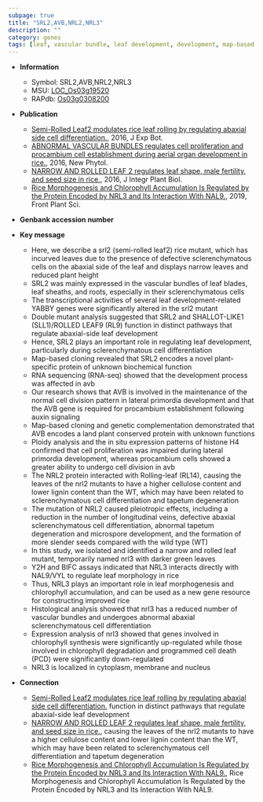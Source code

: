```yaml
---
subpage: true
title: "SRL2,AVB,NRL2,NRL3"
description: ""
category: genes
tags: [leaf, vascular bundle, leaf development, development, map-based cloning, height, plant height, cell division, auxin, cell proliferation, cellulose, tapetum, microspore, lignin, cell death, nucleus]
---
```


* **Information**  
    + Symbol: SRL2,AVB,NRL2,NRL3  
    + MSU: [LOC_Os03g19520](http://rice.plantbiology.msu.edu/cgi-bin/ORF_infopage.cgi?orf=LOC_Os03g19520)  
    + RAPdb: [Os03g0308200](http://rapdb.dna.affrc.go.jp/viewer/gbrowse_details/irgsp1?name=Os03g0308200)  

* **Publication**  
    + [Semi-Rolled Leaf2 modulates rice leaf rolling by regulating abaxial side cell differentiation.](http://www.ncbi.nlm.nih.gov/pubmed?term=Semi-Rolled+Leaf2+modulates+rice+leaf+rolling+by+regulating+abaxial+side+cell+differentiation.%5BTitle%5D), 2016, J Exp Bot.
    + [ABNORMAL VASCULAR BUNDLES regulates cell proliferation and procambium cell establishment during aerial organ development in rice.](http://www.ncbi.nlm.nih.gov/pubmed?term=ABNORMAL+VASCULAR+BUNDLES+regulates+cell+proliferation+and+procambium+cell+establishment+during+aerial+organ+development+in+rice.%5BTitle%5D), 2016, New Phytol.
    + [NARROW AND ROLLED LEAF 2 regulates leaf shape, male fertility, and seed size in rice.](http://www.ncbi.nlm.nih.gov/pubmed?term=NARROW+AND+ROLLED+LEAF+2+regulates+leaf+shape,+male+fertility,+and+seed+size+in+rice.%5BTitle%5D), 2016, J Integr Plant Biol.
    + [Rice Morphogenesis and Chlorophyll Accumulation Is Regulated by the Protein Encoded by NRL3 and Its Interaction With NAL9.](http://www.ncbi.nlm.nih.gov/pubmed?term=Rice+Morphogenesis+and+Chlorophyll+Accumulation+Is+Regulated+by+the+Protein+Encoded+by+NRL3+and+Its+Interaction+With+NAL9.%5BTitle%5D), 2019, Front Plant Sci.

* **Genbank accession number**  

* **Key message**  
    + Here, we describe a srl2 (semi-rolled leaf2) rice mutant, which has incurved leaves due to the presence of defective sclerenchymatous cells on the abaxial side of the leaf and displays narrow leaves and reduced plant height
    + SRL2 was mainly expressed in the vascular bundles of leaf blades, leaf sheaths, and roots, especially in their sclerenchymatous cells
    + The transcriptional activities of several leaf development-related YABBY genes were significantly altered in the srl2 mutant
    + Double mutant analysis suggested that SRL2 and SHALLOT-LIKE1 (SLL1)/ROLLED LEAF9 (RL9) function in distinct pathways that regulate abaxial-side leaf development
    + Hence, SRL2 plays an important role in regulating leaf development, particularly during sclerenchymatous cell differentiation
    + Map-based cloning revealed that SRL2 encodes a novel plant-specific protein of unknown biochemical function
    + RNA sequencing (RNA-seq) showed that the development process was affected in avb
    + Our research shows that AVB is involved in the maintenance of the normal cell division pattern in lateral primordia development and that the AVB gene is required for procambium establishment following auxin signaling
    + Map-based cloning and genetic complementation demonstrated that AVB encodes a land plant conserved protein with unknown functions
    + Ploidy analysis and the in situ expression patterns of histone H4 confirmed that cell proliferation was impaired during lateral primordia development, whereas procambium cells showed a greater ability to undergo cell division in avb
    + The NRL2 protein interacted with Rolling-leaf (RL14), causing the leaves of the nrl2 mutants to have a higher cellulose content and lower lignin content than the WT, which may have been related to sclerenchymatous cell differentiation and tapetum degeneration
    + The mutation of NRL2 caused pleiotropic effects, including a reduction in the number of longitudinal veins, defective abaxial sclerenchymatous cell differentiation, abnormal tapetum degeneration and microspore development, and the formation of more slender seeds compared with the wild type (WT)
    + In this study, we isolated and identified a narrow and rolled leaf mutant, temporarily named nrl3 with darker green leaves
    + Y2H and BIFC assays indicated that NRL3 interacts directly with NAL9/VYL to regulate leaf morphology in rice
    + Thus, NRL3 plays an important role in leaf morphogenesis and chlorophyll accumulation, and can be used as a new gene resource for constructing improved rice
    + Histological analysis showed that nrl3 has a reduced number of vascular bundles and undergoes abnormal abaxial sclerenchymatous cell differentiation
    + Expression analysis of nrl3 showed that genes involved in chlorophyll synthesis were significantly up-regulated while those involved in chlorophyll degradation and programmed cell death (PCD) were significantly down-regulated
    + NRL3 is localized in cytoplasm, membrane and nucleus

* **Connection**  
    + [Semi-Rolled Leaf2 modulates rice leaf rolling by regulating abaxial side cell differentiation.](RL9) function in distinct pathways that regulate abaxial-side leaf development
    + [NARROW AND ROLLED LEAF 2 regulates leaf shape, male fertility, and seed size in rice.](RL14), causing the leaves of the nrl2 mutants to have a higher cellulose content and lower lignin content than the WT, which may have been related to sclerenchymatous cell differentiation and tapetum degeneration
    + [Rice Morphogenesis and Chlorophyll Accumulation Is Regulated by the Protein Encoded by NRL3 and Its Interaction With NAL9.](http://www.ncbi.nlm.nih.gov/pubmed?term=Rice+Morphogenesis+and+Chlorophyll+Accumulation+Is+Regulated+by+the+Protein+Encoded+by+NRL3+and+Its+Interaction+With+NAL9.%5BTitle%5D), Rice Morphogenesis and Chlorophyll Accumulation Is Regulated by the Protein Encoded by NRL3 and Its Interaction With NAL9.



